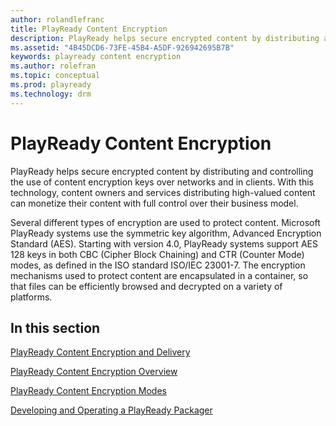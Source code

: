 ```yaml
---
author: rolandlefranc
title: PlayReady Content Encryption
description: PlayReady helps secure encrypted content by distributing and controlling the use of content encryption keys over networks and in Clients.
ms.assetid: "4B45DCD6-73FE-45B4-A5DF-926942695B7B"
keywords: playready content encryption
ms.author: rolefran
ms.topic: conceptual
ms.prod: playready
ms.technology: drm
---
```



# PlayReady Content Encryption

PlayReady helps secure encrypted content by distributing and controlling the use of content encryption keys over networks and in clients. With this technology, content owners and services distributing high-valued content can monetize their content with full control over their business model.

Several different types of encryption are used to protect content. Microsoft PlayReady systems use the symmetric key algorithm, Advanced Encryption Standard (AES). Starting with version 4.0, PlayReady systems support AES 128 keys in both CBC (Cipher Block Chaining) and CTR (Counter Mode) modes, as defined in the ISO standard ISO/IEC 23001-7. The encryption mechanisms used to protect content are encapsulated in a container, so that files can be efficiently browsed and decrypted on a variety of platforms.

## In this section

[PlayReady Content Encryption and Delivery](content-encryption-and-delivery.md)

[PlayReady Content Encryption Overview](content-encryption-overview.md)

[PlayReady Content Encryption Modes](content-encryption-modes.md)

[Developing and Operating a PlayReady Packager](developing-packager.md)
